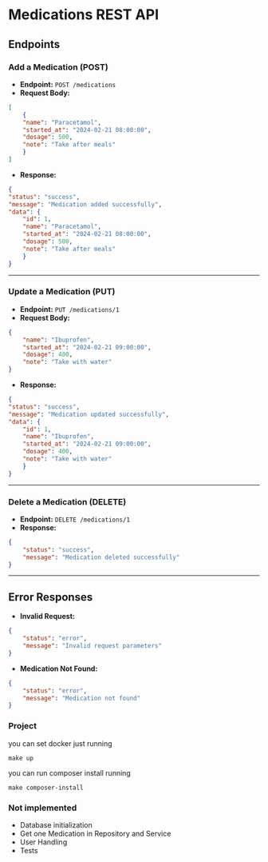 # Medications REST API

## **Endpoints**

### **Add a Medication (POST)**

- **Endpoint:** `POST /medications`
- **Request Body:**
```json
[
    {
    "name": "Paracetamol",
    "started_at": "2024-02-21 08:00:00",
    "dosage": 500,
    "note": "Take after meals"
    }
]
```
- **Response:**
```json
{
"status": "success",
"message": "Medication added successfully",
"data": {
    "id": 1,
    "name": "Paracetamol",
    "started_at": "2024-02-21 08:00:00",
    "dosage": 500,
    "note": "Take after meals"
    }
}
```

---

### **Update a Medication (PUT)**

- **Endpoint:** `PUT /medications/1`
- **Request Body:**
```json
{
    "name": "Ibuprofen",
    "started_at": "2024-02-21 09:00:00",
    "dosage": 400,
    "note": "Take with water"
}
```
- **Response:**
```json
{
"status": "success",
"message": "Medication updated successfully",
"data": {
    "id": 1,
    "name": "Ibuprofen",
    "started_at": "2024-02-21 09:00:00",
    "dosage": 400,
    "note": "Take with water"
    }
}
```

---

### **Delete a Medication (DELETE)**

- **Endpoint:** `DELETE /medications/1`
- **Response:**
```json
{
    "status": "success",
    "message": "Medication deleted successfully"
}
```

---

## **Error Responses**

- **Invalid Request:**
```json
{
    "status": "error",
    "message": "Invalid request parameters"
}
```
- **Medication Not Found:**
```json
{
    "status": "error",
    "message": "Medication not found"
}
```

### Project

you can set docker just running

```
make up
```

you can run composer install running

```
make composer-install
```


### Not implemented
- Database initialization
- Get one Medication in Repository and Service
- User Handling
- Tests